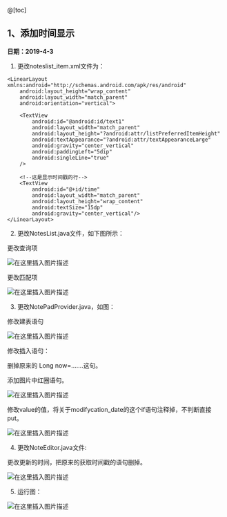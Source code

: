 @[toc]
## 1、添加时间显示

**日期：2019-4-3**

 1. 更改noteslist_item.xml文件为：

```
<LinearLayout xmlns:android="http://schemas.android.com/apk/res/android"
    android:layout_height="wrap_content"
    android:layout_width="match_parent"
    android:orientation="vertical">

    <TextView
        android:id="@android:id/text1"
        android:layout_width="match_parent"
        android:layout_height="?android:attr/listPreferredItemHeight"
        android:textAppearance="?android:attr/textAppearanceLarge"
        android:gravity="center_vertical"
        android:paddingLeft="5dip"
        android:singleLine="true"
    />

    <!--这是显示时间戳的行-->
    <TextView
        android:id="@+id/time"
        android:layout_width="match_parent"
        android:layout_height="wrap_content"
        android:textSize="15dp"
        android:gravity="center_vertical"/>
</LinearLayout>

```

 2. 更改NotesList.java文件，如下图所示：

 更改查询项
  
![在这里插入图片描述](https://img-blog.csdnimg.cn/20190403150353230.png?x-oss-process=image/watermark,type_ZmFuZ3poZW5naGVpdGk,shadow_10,text_aHR0cHM6Ly9ibG9nLmNzZG4ubmV0L3FpbmdmZW5nbG9zZXI=,size_16,color_FFFFFF,t_70)
  
 更改匹配项
    
![在这里插入图片描述](https://img-blog.csdnimg.cn/20190403150253819.png?x-oss-process=image/watermark,type_ZmFuZ3poZW5naGVpdGk,shadow_10,text_aHR0cHM6Ly9ibG9nLmNzZG4ubmV0L3FpbmdmZW5nbG9zZXI=,size_16,color_FFFFFF,t_70)

3. 更改NotePadProvider.java，如图：

 修改建表语句
 
![在这里插入图片描述](https://img-blog.csdnimg.cn/20190403150641981.png?x-oss-process=image/watermark,type_ZmFuZ3poZW5naGVpdGk,shadow_10,text_aHR0cHM6Ly9ibG9nLmNzZG4ubmV0L3FpbmdmZW5nbG9zZXI=,size_16,color_FFFFFF,t_70)

修改插入语句：

删掉原来的 Long now=.......这句。

添加图片中红圈语句。

![在这里插入图片描述](https://img-blog.csdnimg.cn/20190403152704994.png?x-oss-process=image/watermark,type_ZmFuZ3poZW5naGVpdGk,shadow_10,text_aHR0cHM6Ly9ibG9nLmNzZG4ubmV0L3FpbmdmZW5nbG9zZXI=,size_16,color_FFFFFF,t_70)

修改value的值，将关于modifycation_date的这个if语句注释掉，不判断直接put。

![在这里插入图片描述](https://img-blog.csdnimg.cn/20190403151426212.png?x-oss-process=image/watermark,type_ZmFuZ3poZW5naGVpdGk,shadow_10,text_aHR0cHM6Ly9ibG9nLmNzZG4ubmV0L3FpbmdmZW5nbG9zZXI=,size_16,color_FFFFFF,t_70)

4. 更改NoteEditor.java文件:
 
 更改更新的时间，把原来的获取时间戳的语句删掉。
 
![在这里插入图片描述](https://img-blog.csdnimg.cn/2019040315241523.png?x-oss-process=image/watermark,type_ZmFuZ3poZW5naGVpdGk,shadow_10,text_aHR0cHM6Ly9ibG9nLmNzZG4ubmV0L3FpbmdmZW5nbG9zZXI=,size_16,color_FFFFFF,t_70)

5. 运行图：

 ![在这里插入图片描述](https://img-blog.csdnimg.cn/20190403151620960.png?x-oss-process=image/watermark,type_ZmFuZ3poZW5naGVpdGk,shadow_10,text_aHR0cHM6Ly9ibG9nLmNzZG4ubmV0L3FpbmdmZW5nbG9zZXI=,size_16,color_FFFFFF,t_70)
